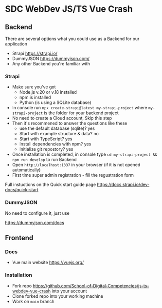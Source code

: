# SDC WebDev JS/TS Vue Crash

## Backend

There are several options what you could use as a Backend for our application

- Strapi https://strapi.io/
- DummyJSON https://dummyjson.com/
- Any other Backend you're familiar with

### Strapi

- Make sure you've got
  - Node.js v.20 or v.18 installed
  - npm is installed
  - Python (is using a SQLite database)
- In console run `npx create-strapi@latest my-strapi-project` where `my-strapi-project` is the folder for your backend project
- No need to create a Cloud account, Skip this step
- Then it's recommened to answer the questions like these
  - use the default database (sqlite)? yes
  - Start with example structure & data? no
  - Start with TypeScript? yes
  - Install dependencies with npm? yes
  - Initialize git repostory? yes
- Once installation is completed, in console type `cd my-strapi-project && npm run develop` to run Backend
- Open `http://localhost:1337` in your browser (if it is not opened automatically)
- First time super admin registration - fill the regustration form

Full instuctions on the Quick start guide page https://docs.strapi.io/dev-docs/quick-start

### DummyJSON

No need to configure it, just use

https://dummyjson.com/docs

## Frontend

### Docs

- Vue main website https://vuejs.org/

### Installation

- Fork repo https://github.com/School-of-Digital-Competencies/js-ts-webdev-vue-crash into your account
- Clone forked repo into your working machine
- Work on `main` branch
